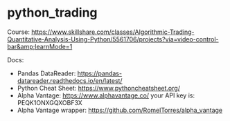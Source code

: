 # python_trading

Course: https://www.skillshare.com/classes/Algorithmic-Trading-Quantitative-Analysis-Using-Python/5561706/projects?via=video-control-bar&amp;learnMode=1

Docs:

- Pandas DataReader: https://pandas-datareader.readthedocs.io/en/latest/
- Python Cheat Sheet: https://www.pythoncheatsheet.org/
- Alpha Vantage: https://www.alphavantage.co/
  your API key is: PEQK1ONXGQXOBF3X
- Alpha Vantage wrapper: https://github.com/RomelTorres/alpha_vantage
